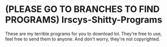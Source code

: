 # (PLEASE GO TO BRANCHES TO FIND PROGRAMS) Irscys-Shitty-Programs
These are my terrible programs for you to download lol. They're free to use, feel free to send them to anyone. And don't worry, they're not copyrighted.


